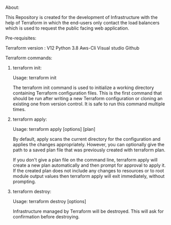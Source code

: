About:

This Repository is created for the development of Infrastructure with the help of Terraform in which the end-users only contact the load  balancers which is used to request the public facing web application.

Pre-requisites:

Terraform version : V12
Python 3.8
Aws-Cli
Visual studio
Github

Terraform commands:

1. terraform init:

    Usage: terraform init

    The terraform init command is used to initialize a working directory containing Terraform configuration files. This is the first command that should be run after writing a new Terraform configuration or cloning an existing one from version control. It is safe to run this command multiple times.

2. terraform apply:

    Usage: terraform apply [options] [plan]

    By default, apply scans the current directory for the configuration and applies the changes appropriately. However, you can optionally give the path to a saved plan file that was previously created with terraform plan.

    If you don't give a plan file on the command line, terraform apply will create a new plan automatically and then prompt for approval to apply it. If the created plan does not include any changes to resources or to root module output values then terraform apply will exit immediately, without prompting.

3. terraform destroy:

    Usage: terraform destroy [options]

    Infrastructure managed by Terraform will be destroyed. This will ask for confirmation before destroying.